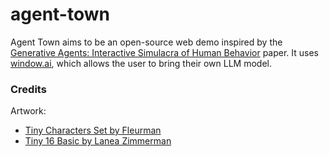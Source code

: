 # agent-town
Agent Town aims to be an open-source web demo inspired by the [Generative Agents: Interactive Simulacra of Human Behavior](https://arxiv.org/abs/2304.03442) paper. It uses [window.ai](https://windowai.io/), which allows the user to bring their own LLM model.

### Credits

Artwork:
* [Tiny Characters Set by Fleurman](https://opengameart.org/content/tiny-characters-set)
* [Tiny 16 Basic by Lanea Zimmerman](https://opengameart.org/content/tiny-16-basic)

